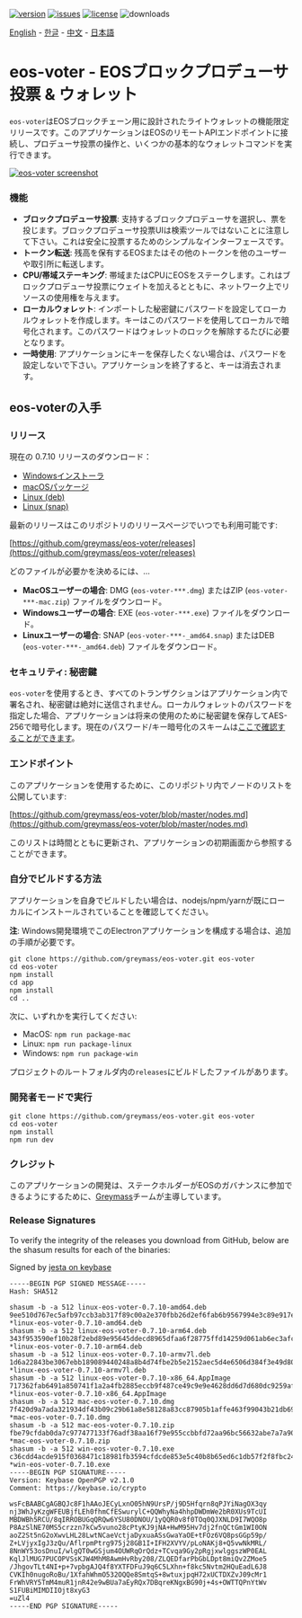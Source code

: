 [![version](https://img.shields.io/github/release/greymass/eos-voter/all.svg)](https://github.com/greymass/eos-voter/releases)
[![issues](https://img.shields.io/github/issues/greymass/eos-voter.svg)](https://github.com/greymass/eos-voter/issues)
[![license](https://img.shields.io/badge/license-MIT-blue.svg)](https://raw.githubusercontent.com/greymass/eos-voter/master/LICENSE)
![downloads](https://img.shields.io/github/downloads/greymass/eos-voter/total.svg)

[English](https://github.com/greymass/eos-voter/blob/master/README.md) - [한글](https://github.com/greymass/eos-voter/blob/master/README.kr.md) - [中文](https://github.com/greymass/eos-voter/blob/master/README.zh.md) - [日本語](https://github.com/greymass/eos-voter/blob/master/README.ja.md)

# eos-voter - EOSブロックプロデューサ投票 & ウォレット

`eos-voter`はEOSブロックチェーン用に設計されたライトウォレットの機能限定リリースです。このアプリケーションはEOSのリモートAPIエンドポイントに接続し、プロデューサ投票の操作と、いくつかの基本的なウォレットコマンドを実行できます。

[![eos-voter screenshot](https://raw.githubusercontent.com/greymass/eos-voter/master/eos-voter.png)](https://raw.githubusercontent.com/greymass/eos-voter/master/eos-voter.png)

### 機能

- **ブロックプロデューサ投票**: 支持するブロックプロデューサを選択し、票を投じます。ブロックプロデューサ投票UIは検索ツールではないことに注意して下さい。これは安全に投票するためのシンプルなインターフェースです。
- **トークン転送**: 残高を保有するEOSまたはその他のトークンを他のユーザーや取引所に転送します。
- **CPU/帯域ステーキング**: 帯域またはCPUにEOSをステークします。これはブロックプロデューサ投票にウェイトを加えるとともに、ネットワーク上でリソースの使用権を与えます。
- **ローカルウォレット**: インポートした秘密鍵にパスワードを設定してローカルウォレットを作成します。キーはこのパスワードを使用してローカルで暗号化されます。このパスワードはウォレットのロックを解除するたびに必要となります。
- **一時使用**: アプリケーションにキーを保存したくない場合は、パスワードを設定しないで下さい。アプリケーションを終了すると、キーは消去されます。

## eos-voterの入手

### リリース

現在の 0.7.10 リリースのダウンロード：

- [Windowsインストーラ](https://github.com/greymass/eos-voter/releases/download/v0.7.10/win-eos-voter-0.7.10.exe)
- [macOSパッケージ](https://github.com/greymass/eos-voter/releases/download/v0.7.10/mac-eos-voter-0.7.10.dmg)
- [Linux (deb)](https://github.com/greymass/eos-voter/releases/download/v0.7.10/linux-eos-voter-0.7.10-amd64.deb)
- [Linux (snap)](https://github.com/greymass/eos-voter/releases/download/v0.7.10/linux-eos-voter-0.7.10-amd64.snap)

最新のリリースはこのリポジトリのリリースページでいつでも利用可能です:

[https://github.com/greymass/eos-voter/releases](https://github.com/greymass/eos-voter/releases)

どのファイルが必要かを決めるには、...

- **MacOSユーザーの場合**: DMG (`eos-voter-***.dmg`) またはZIP (`eos-voter-***-mac.zip`) ファイルをダウンロード。
- **Windowsユーザーの場合**: EXE (`eos-voter-***.exe`) ファイルをダウンロード。
- **Linuxユーザーの場合**: SNAP (`eos-voter-***-_amd64.snap`) またはDEB (`eos-voter-***-_amd64.deb`) ファイルをダウンロード。

### セキュリティ: 秘密鍵

`eos-voter`を使用するとき、すべてのトランザクションはアプリケーション内で署名され、秘密鍵は絶対に送信されません。ローカルウォレットのパスワードを指定した場合、アプリケーションは将来の使用のために秘密鍵を保存してAES-256で暗号化します。現在のパスワード/キー暗号化のスキームは[ここで確認することができます](https://github.com/aaroncox/eos-voter/blob/master/app/shared/actions/wallet.js#L71-L86)。

### エンドポイント

このアプリケーションを使用するために、このリポジトリ内でノードのリストを公開しています:

[https://github.com/greymass/eos-voter/blob/master/nodes.md](https://github.com/greymass/eos-voter/blob/master/nodes.md)

このリストは時間とともに更新され、アプリケーションの初期画面から参照することができます。

### 自分でビルドする方法

アプリケーションを自身でビルドしたい場合は、nodejs/npm/yarnが既にローカルにインストールされていることを確認してください。

**注**: Windows開発環境でこのElectronアプリケーションを構成する場合は、追加の手順が必要です。

```
git clone https://github.com/greymass/eos-voter.git eos-voter
cd eos-voter
npm install
cd app
npm install
cd ..
```

次に、いずれかを実行してください:

- MacOS: `npm run package-mac`
- Linux: `npm run package-linux`
- Windows: `npm run package-win`

プロジェクトのルートフォルダ内の`releases`にビルドしたファイルがあります。

### 開発者モードで実行

```
git clone https://github.com/greymass/eos-voter.git eos-voter
cd eos-voter
npm install
npm run dev
```

### クレジット

このアプリケーションの開発は、ステークホルダーがEOSのガバナンスに参加できるようにするために、[Greymass](https://greymass.com)チームが主導しています。

### Release Signatures

To verify the integrity of the releases you download from GitHub, below are the shasum results for each of the binaries:

Signed by [jesta on keybase](https://keybase.io/jesta)

```
-----BEGIN PGP SIGNED MESSAGE-----
Hash: SHA512

shasum -b -a 512 linux-eos-voter-0.7.10-amd64.deb
9ee510d767ec5afb97ccb3ab317f89c00a2e370fbb26d2ef6fab6b9567994e3c89e917e02f65746df0345e0a7028e0e229c7729ea187032934b7ccca570b6b68 *linux-eos-voter-0.7.10-amd64.deb
shasum -b -a 512 linux-eos-voter-0.7.10-arm64.deb
343f953590ef10b28f2ebd89e95645ddecd8965dfaa6f28775ffd14259d061ab6ec3afcd136f59d5f9c98d7fe13ff4369dd550de4ea2d0c69111b15fc9f1f71c *linux-eos-voter-0.7.10-arm64.deb
shasum -b -a 512 linux-eos-voter-0.7.10-armv7l.deb
1d6a22843be3067ebb189089440248a8b4d74fbe2b5e2152aec5d4e6506d384f3e49d807f9dbb6c0da826b0cbacf72712e07e844afdd1fca14da5a0d3c7d034e *linux-eos-voter-0.7.10-armv7l.deb
shasum -b -a 512 linux-eos-voter-0.7.10-x86_64.AppImage
717362fab6491a850741f1a2a4fb2885eccb9f487ce49c9e9e4628dd6d7d680dc9259afc55b3f8de42d2508f3c6a30af49c9a7faa0ac21a4fc16c96c5749266a *linux-eos-voter-0.7.10-x86_64.AppImage
shasum -b -a 512 mac-eos-voter-0.7.10.dmg
7f420d9a7ada321934df43b09c29b61a8e58128a83cc87905b1affe463f99043b21db69884ac90aeca86560f5623c8db7f0571e52c9e0f51c648f52c6b7e4dee *mac-eos-voter-0.7.10.dmg
shasum -b -a 512 mac-eos-voter-0.7.10.zip
fbe79cfdab0da7c977477133f76adf38aa16f79e955ccbbfd72aa96bc56632abe7a7a90e74e1ff59eb0b33196d09353873c2420f55ea3a00cb39ed85a5e973ad *mac-eos-voter-0.7.10.zip
shasum -b -a 512 win-eos-voter-0.7.10.exe
c36cdd4acde915f0368471c18981fb3594cfdcde853e5c40b8b65ed6c1db57f2f8fbc24186ffb1abc0699d2886c6f0de60e6b039fd3a1051a188076b57285e69 *win-eos-voter-0.7.10.exe
-----BEGIN PGP SIGNATURE-----
Version: Keybase OpenPGP v2.1.0
Comment: https://keybase.io/crypto

wsFcBAABCgAGBQJc8F1hAAoJECyLxnO05hN9UrsP/j9D5Hfqrn8qPJYiNagOX3qy
nj3WhJyKzgWFEUBjfLEh0fhmCfESwurylC+QQWhyNa4hhpDWDmWe2bR0XUs9TcUI
MBDWBh5RCU/8qIRROBUGqQRQw6YSU80DNOU/1yQQR0v8f0TOq0QJXNLD9I7WQO8p
P8AzSlNE70MS5crzzn7kCw5vuno28cPtyKJ9jNA+HwM95Hv7dj2fnQCtGm1WI0ON
aoZ2St5nG2oXwvLHL28LwtNCaeVctjaDyxuaASsGwaYaOE+tFOz6VQ8psGGp59p/
Z+LVjyxIgJ3zQu/AflrpmPtrg975j28GB1I+IFH2XVYV/pLoNAKj8+Q5vwNkMRL/
8NnWY53osDnuI/wlgQT0wGSjum4OUWRqOrQdz+TCvqa9Gy2pRgjxwlggszWP0EAL
KqlJlMUG7PUCOPVSsKJW4MhM8AwmHvRby208/ZLQEDfarPbGbLDpt8miQv2ZMoe5
/JhgovTLt4NI+p+7vpbgAJQ4f8YXTFDFuJ9q6C5LXhn+f8kc5Nvtm2HQuEadL6J8
CVKIh0nugoRoBu/1XfahWhmO532OQQe8SmtqS+8wtuxjpqH72xUCTDXZvJ09cMr1
FrWhVRY5TmM4muR1jnR42e9wBUa7aEyRQx7DBqreKNgxBG90j+4s+OWTTQPnYtWv
S1FUBiMIMDIIOjt8xyG3
=uZl4
-----END PGP SIGNATURE-----
```
